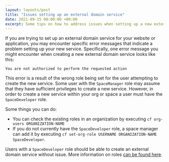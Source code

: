 ```yaml
---
layout: layouts/post
title: "Issues setting up an external domain service"
date: 2021-09-15 00:00:00 +00:00
excerpt: Some tips on how to address issues when setting up a new external domain service
---
```


If you are trying to set up an external domain service for your website or application, you may encounter specific error messages that indicate a problem setting up your new service. Specifically, one error message you might encounter when creating a new external domain service looks like this:

```
You are not authorized to perform the requested action
```

This error is a result of the wrong role being set for the user attempting to create the new service. Some user with the `SpaceManager` role may assume that they have sufficient privileges to create a new service. However, in order to create a new service within your org or space a user must have the `SpaceDeveloper` role.

Some things you can do:

* You can check the existing roles in an organization by executing `cf org-users ORGANIZATION-NAME`
* If you do not currently have the `SpaceDeveloper` role, a space manager can add it by executing `cf set-org-role USERNAME ORGANIZATION-NAME SpaceDeveloper`.

Users with a `SpaceDeveloper` role should be able to create an external domain service without issue. More information on roles [can be found here](https://docs.cloudfoundry.org/adminguide/cli-user-management.html).
